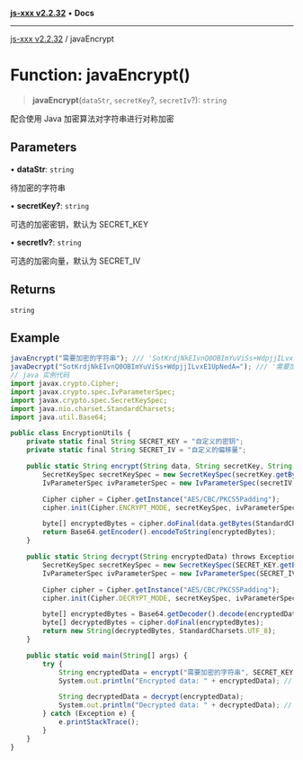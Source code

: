 [**js-xxx v2.2.32**](../README.md) • **Docs**

***

[js-xxx v2.2.32](../README.md) / javaEncrypt

# Function: javaEncrypt()

> **javaEncrypt**(`dataStr`, `secretKey`?, `secretIv`?): `string`

配合使用 Java 加密算法对字符串进行对称加密

## Parameters

• **dataStr**: `string`

待加密的字符串

• **secretKey?**: `string`

可选的加密密钥，默认为 SECRET_KEY

• **secretIv?**: `string`

可选的加密向量，默认为 SECRET_IV

## Returns

`string`

## Example

```ts
javaEncrypt("需要加密的字符串"); /// 'SotKrdjNkEIvnQ0OBImYuViSs+WdpjjILvxE1UpNedA='
javaDecrypt("SotKrdjNkEIvnQ0OBImYuViSs+WdpjjILvxE1UpNedA="); /// '需要加密的字符串'
// java 实例代码
import javax.crypto.Cipher;
import javax.crypto.spec.IvParameterSpec;
import javax.crypto.spec.SecretKeySpec;
import java.nio.charset.StandardCharsets;
import java.util.Base64;

public class EncryptionUtils {
    private static final String SECRET_KEY = "自定义的密钥";
    private static final String SECRET_IV = "自定义的偏移量";

    public static String encrypt(String data, String secretKey, String secretIV) throws Exception {
        SecretKeySpec secretKeySpec = new SecretKeySpec(secretKey.getBytes(StandardCharsets.UTF_8), "AES");
        IvParameterSpec ivParameterSpec = new IvParameterSpec(secretIV.getBytes(StandardCharsets.UTF_8));

        Cipher cipher = Cipher.getInstance("AES/CBC/PKCS5Padding");
        cipher.init(Cipher.ENCRYPT_MODE, secretKeySpec, ivParameterSpec);

        byte[] encryptedBytes = cipher.doFinal(data.getBytes(StandardCharsets.UTF_8));
        return Base64.getEncoder().encodeToString(encryptedBytes);
    }

    public static String decrypt(String encryptedData) throws Exception {
        SecretKeySpec secretKeySpec = new SecretKeySpec(SECRET_KEY.getBytes(StandardCharsets.UTF_8), "AES");
        IvParameterSpec ivParameterSpec = new IvParameterSpec(SECRET_IV.getBytes(StandardCharsets.UTF_8));

        Cipher cipher = Cipher.getInstance("AES/CBC/PKCS5Padding");
        cipher.init(Cipher.DECRYPT_MODE, secretKeySpec, ivParameterSpec);

        byte[] encryptedBytes = Base64.getDecoder().decode(encryptedData);
        byte[] decryptedBytes = cipher.doFinal(encryptedBytes);
        return new String(decryptedBytes, StandardCharsets.UTF_8);
    }

    public static void main(String[] args) {
        try {
            String encryptedData = encrypt("需要加密的字符串", SECRET_KEY, SECRET_IV);
            System.out.println("Encrypted data: " + encryptedData); // SotKrdjNkEIvnQ0OBImYuViSs+WdpjjILvxE1UpNedA=

            String decryptedData = decrypt(encryptedData);
            System.out.println("Decrypted data: " + decryptedData); // 需要加密的字符串
        } catch (Exception e) {
            e.printStackTrace();
        }
    }
}
```
